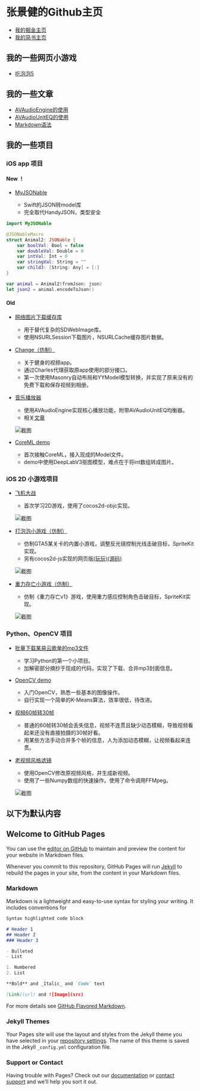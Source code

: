 # 张景健的Github主页

- [我的掘金主页](https://juejin.cn/user/3492523486752295/posts)
- [我的简书主页](https://www.jianshu.com/u/8515b5800ff1)

## 我的一些网页小游戏

- [吃泡泡5](/bubble5js/)

## 我的一些文章

- [AVAudioEngine的使用](/article/engine.md)
- [AVAudioUnitEQ的使用](/article/eq.md)
- [Markdown语法](/article/githubmarkdown.md)

## 我的一些项目

### iOS app 项目

#### New ！

- [MyJSONable](https://github.com/zjam9333/MyJSONable)

  - Swift的JSON转model库
  - 完全取代HandyJSON，类型安全

```swift
import MyJSONable

@JSONableMacro
struct Animal2: JSONable {
    var boolVal: Bool = false
    var doubleVal: Double = 0
    var intVal: Int = 0
    var stringVal: String = ""
    var child3: [String: Any] = [:]
}

var animal = Animal2(fromJson: json)
let json2 = animal.encodeToJson()
```

#### Old

- [网络图片下载缓存库](https://github.com/zjam9333/ZZWebImage)

  - 用于替代复杂的SDWebImage库。
  - 使用NSURLSession下载图片，NSURLCache缓存图片数据。

- [Change（仿制）](https://github.com/zjam9333/Change2)
  
  - 关于健身的视频app。
  - 通过Charles代理获取原app使用的部分接口。
  - 第一次使用Masonry自动布局和YYModel模型转换，并实现了原来没有的免费下载和保存视频到相册。

- [音乐播放器](https://github.com/zjam9333/simple_music_player)

  - 使用AVAudioEngine实现核心播放功能，附带AVAudioUnitEQ均衡器。
  - 相关[文章](https://www.jianshu.com/c/c677ebd368ea)

  ![截图](/imgs/mux_screenshot.png)

- [CoreML demo](https://github.com/zjam9333/CoreML_DEMO)

  - 首次接触CoreML，接入现成的Model文件。
  - demo中使用DeepLabV3抠图模型，难点在于将int数组转成图片。

### iOS 2D 小游戏项目

- [飞机大战](https://github.com/zjam9333/thisplane)
  
  - 首次学习2D游戏，使用了cocos2d-objc实现。

  ![截图](/imgs/thisplane_screenshot.png)

- [打泡泡小游戏（仿制）](https://github.com/zjam9333/GTA5Doomsday3HackerGame)

  - 仿制GTA5某关卡的内置小游戏，调整反光镜控制光线击破目标，SpriteKit实现。
  - 另有cocos2d-js实现的网页版[(玩玩)](/bubble5js/)[(源码)](https://github.com/zjam9333/bubble5js)

  ![截图](/imgs/bubble5_screenshot.png)

- [重力存亡小游戏（仿制）](https://github.com/zjam9333/thisarrow)

  - 仿制《重力存亡v1》游戏，使用重力感应控制角色击破目标，SpriteKit实现。

  ![截图](/imgs/thisarrow_screenshot.png)

### Python、OpenCV 项目

- [批量下载某易云歌单的mp3文件](https://github.com/zjam9333/StealFromNetEaseMusic)

  - 学习Python的第一个小项目。
  - 加解密部分摘抄于现成的代码，实现了下载、合并mp3封面信息。

- [OpenCV demo](https://github.com/zjam9333/StudyOpenCV)

  - 入门OpenCV，熟悉一些基本的图像操作。
  - 自行实现一个简单的K-Means算法，效率很低，待改进。

- [视频60帧转30帧](https://github.com/zjam9333/Video60To30Smoother)

  - 普通的60帧转30帧会丢失信息，视频不连贯且缺少动态模糊，导致视频看起来还没有直接拍摄的30帧好看。
  - 用某些方法手动合并多个帧的信息，人为添加动态模糊，让视频看起来连贯。

- [老视频风格滤镜](https://github.com/zjam9333/VHS_STYLE_VIDEO)

  - 使用OpenCV修改原视频风格，并生成新视频。
  - 使用了一些Numpy数组的快速操作。使用了命令调用FFMpeg。

  ![截图](/imgs/vhs_screenshot.png)

## 以下为默认内容

## Welcome to GitHub Pages

You can use the [editor on GitHub](https://github.com/zjam9333/zjam.github.io/edit/master/index.md) to maintain and preview the content for your website in Markdown files.

Whenever you commit to this repository, GitHub Pages will run [Jekyll](https://jekyllrb.com/) to rebuild the pages in your site, from the content in your Markdown files.

### Markdown

Markdown is a lightweight and easy-to-use syntax for styling your writing. It includes conventions for

```markdown
Syntax highlighted code block

# Header 1
## Header 2
### Header 3

- Bulleted
- List

1. Numbered
2. List

**Bold** and _Italic_ and `Code` text

[Link](url) and ![Image](src)
```

For more details see [GitHub Flavored Markdown](https://guides.github.com/features/mastering-markdown/).

### Jekyll Themes

Your Pages site will use the layout and styles from the Jekyll theme you have selected in your [repository settings](https://github.com/zjam9333/zjam.github.io/settings). The name of this theme is saved in the Jekyll `_config.yml` configuration file.

### Support or Contact

Having trouble with Pages? Check out our [documentation](https://help.github.com/categories/github-pages-basics/) or [contact support](https://github.com/contact) and we’ll help you sort it out.
